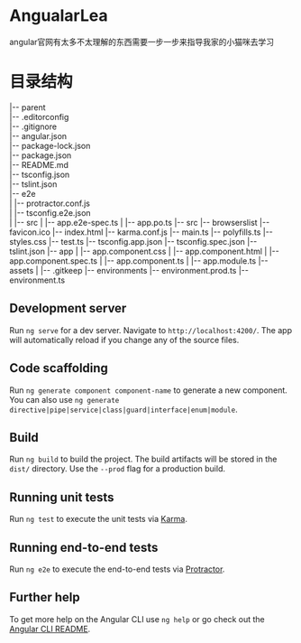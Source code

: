 # AngualarLea
angular官网有太多不太理解的东西需要一步一步来指导我家的小猫咪去学习

# 目录结构
|-- parent  
    |-- .editorconfig  
    |-- .gitignore  
    |-- angular.json  
    |-- package-lock.json  
    |-- package.json  
    |-- README.md  
    |-- tsconfig.json  
    |-- tslint.json  
    |-- e2e  
    |   |-- protractor.conf.js  
    |   |-- tsconfig.e2e.json  
    |   |-- src
    |       |-- app.e2e-spec.ts
    |       |-- app.po.ts
    |-- src
        |-- browserslist
        |-- favicon.ico
        |-- index.html
        |-- karma.conf.js
        |-- main.ts
        |-- polyfills.ts
        |-- styles.css
        |-- test.ts
        |-- tsconfig.app.json
        |-- tsconfig.spec.json
        |-- tslint.json
        |-- app
        |   |-- app.component.css
        |   |-- app.component.html
        |   |-- app.component.spec.ts
        |   |-- app.component.ts
        |   |-- app.module.ts
        |-- assets
        |   |-- .gitkeep
        |-- environments
            |-- environment.prod.ts
            |-- environment.ts

## Development server

Run `ng serve` for a dev server. Navigate to `http://localhost:4200/`. The app will automatically reload if you change any of the source files.

## Code scaffolding

Run `ng generate component component-name` to generate a new component. You can also use `ng generate directive|pipe|service|class|guard|interface|enum|module`.

## Build

Run `ng build` to build the project. The build artifacts will be stored in the `dist/` directory. Use the `--prod` flag for a production build.

## Running unit tests

Run `ng test` to execute the unit tests via [Karma](https://karma-runner.github.io).

## Running end-to-end tests

Run `ng e2e` to execute the end-to-end tests via [Protractor](http://www.protractortest.org/).

## Further help

To get more help on the Angular CLI use `ng help` or go check out the [Angular CLI README](https://github.com/angular/angular-cli/blob/master/README.md).
